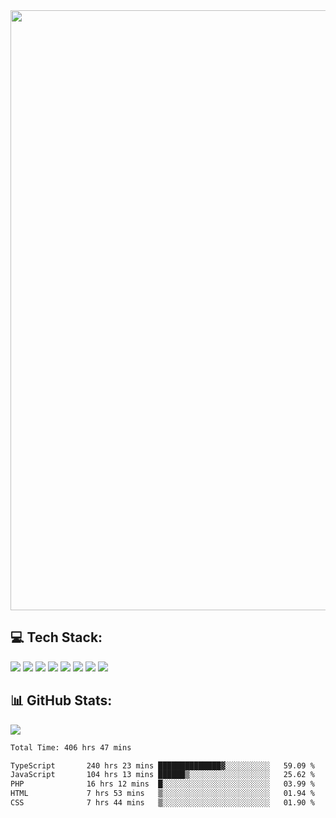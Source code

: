 <img style='width: 100vw' src='./hcampos_gradient.png'>

## 💻 Tech Stack:

![](https://img.shields.io/badge/next%20js-000000?style=for-the-badge&logo=nextdotjs&logoColor=white) ![](https://img.shields.io/badge/Tailwind_CSS-38B2AC?style=for-the-badge&logo=tailwind-css&logoColor=white) ![](https://img.shields.io/badge/React_Query-FF4154?style=for-the-badge&logo=React_Query&logoColor=white) ![](https://img.shields.io/badge/React-20232A?style=for-the-badge&logo=react&logoColor=61DAFB) ![](https://img.shields.io/badge/TypeScript-007ACC?style=for-the-badge&logo=typescript&logoColor=white) ![](https://img.shields.io/badge/JavaScript-323330?style=for-the-badge&logo=javascript&logoColor=F7DF1E) ![](https://img.shields.io/badge/Prisma-3982CE?style=for-the-badge&logo=Prisma&logoColor=white) ![](https://img.shields.io/badge/Supabase-181818?style=for-the-badge&logo=supabase&logoColor=white)

## 📊 GitHub Stats:

![](https://github-readme-stats.vercel.app/api?username=Sakoutecher&show_icons=true&count_private=true&&bg_color=70,11998e,38ef7d&title_color=fff&text_color=fff&icon_color=fff&hide_border=true)<br/>

<!--START_SECTION:waka-->

```txt
Total Time: 406 hrs 47 mins

TypeScript       240 hrs 23 mins ██████████████▓░░░░░░░░░░   59.09 %
JavaScript       104 hrs 13 mins ██████▒░░░░░░░░░░░░░░░░░░   25.62 %
PHP              16 hrs 12 mins  █░░░░░░░░░░░░░░░░░░░░░░░░   03.99 %
HTML             7 hrs 53 mins   ▒░░░░░░░░░░░░░░░░░░░░░░░░   01.94 %
CSS              7 hrs 44 mins   ▒░░░░░░░░░░░░░░░░░░░░░░░░   01.90 %
```

<!--END_SECTION:waka-->
